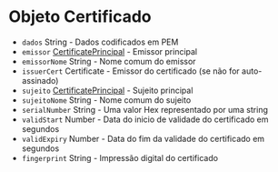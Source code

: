 # Objeto Certificado

* `dados` String - Dados codificados em PEM
* `emissor` [CertificatePrincipal](certificate-principal.md) - Emissor principal
* `emissorNome` String - Nome comum do emissor
* `issuerCert` Certificate - Emissor do certificado (se não for auto-assinado)
* `sujeito` [CertificatePrincipal](certificate-principal.md) - Sujeito principal
* `sujeitoNome` String - Nome comum do sujeito
* `serialNumber` String - Uma valor Hex representado por uma string
* `validStart` Number - Data do inicio de validade do certificado em segundos
* `validExpiry` Number - Data do fim da validade do certificado em segundos
* `fingerprint` String - Impressão digital do certificado